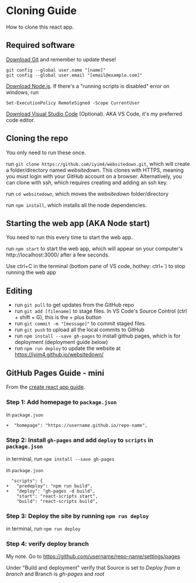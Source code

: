 # Cloning Guide
How to clone this react app.

## Required software
[Download Git](https://git-scm.com/downloads) and remember to update these!
```
git config --global user.name "[name]"
git config --global user.email "[email@example.com]"
```

[Download Node.js](https://nodejs.org/en/download). If there's a "running scripts is disabled" error on windows, run 
```
Set-ExecutionPolicy RemoteSigned -Scope CurrentUser
```

[Download Visual Studio Code](https://code.visualstudio.com/Download) (Optional). AKA VS Code, it's my preferred code editor.


## Cloning the repo
You only need to run these once.

run `git clone https://github.com/iyim4/websitedown.git`, which will create a folder/directory named *websitedown*. This clones with HTTPS, meaning you must login with your GitHub account on a browser. Alternatively, you can clone with ssh, which requires creating and adding an ssh key.

run `cd websitedown`, which moves the *websitedown* folder/directory

run `npm install`, which installs all the node dependencies.

## Starting the web app (AKA Node start)
You need to run this every time to start the web app.

run `npm start` to start the web app, which will appear on your computer's http://localhost:3000/ after a few seconds.

Use ctrl+C in the terminal (bottom pane of VS code, hothey: ctrl+`) to stop running the web app

## Editing
- run `git pull` to get updates from the GitHub repo
- run `git add [filename]` to stage files. In VS Code's Source Control (ctrl + shift + G), this is the + plus button
- run `git commit -m "[message]"` to commit staged files. 
- run `git push` to upload all the local commits to GitHub
- run `npm install --save gh-pages` to install github pages, which is for deployment (deployment guide below)
- run `npm run deploy` to update the website at https://iyim4.github.io/websitedown/

## GitHub Pages Guide - mini 

From the [create react app guide](https://create-react-app.dev/docs/deployment/#github-pages).

### Step 1: Add homepage to `package.json`
in `package.json`
```
+  "homepage": "https://username.github.io/repo-name",
```

### Step 2: Install `gh-pages` and add `deploy` to `scripts` in `package.json`

in terminal, run `npm install --save gh-pages`

in `package.json`
```
  "scripts": {
+   "predeploy": "npm run build",
+   "deploy": "gh-pages -d build",
    "start": "react-scripts start",
    "build": "react-scripts build",
```

### Step 3: Deploy the site by running `npm run deploy`

in terminal, run `npm run deploy`

### Step 4: verify deploy branch
My note. Go to https://github.com/username/repo-name/settings/pages

Under "Build and deployment" verify that Source is set to *Deploy from a branch* and Branch is *gh-pages* and *root*
